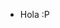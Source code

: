 - Hola :P

<!---
s-yapur/s-yapur is a ✨ special ✨ repository because its `README.md` (this file) appears on your GitHub profile.
You can click the Preview link to take a look at your changes.
--->

